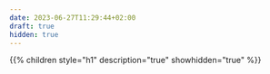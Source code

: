 ```yaml
---
date: 2023-06-27T11:29:44+02:00
draft: true
hidden: true
---
```

{{% children style="h1" description="true" showhidden="true" %}}
